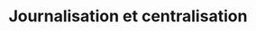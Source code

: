 ---
title: Journalisation et centralisation
bg-image: journal.jpg
bg-credits: https://unsplash.com/photos/ftQrm7D1Rw0
bg-authornick: "@lukesouthern"
bg-author: Luke Southern
weight: 3
showNotes: true
---